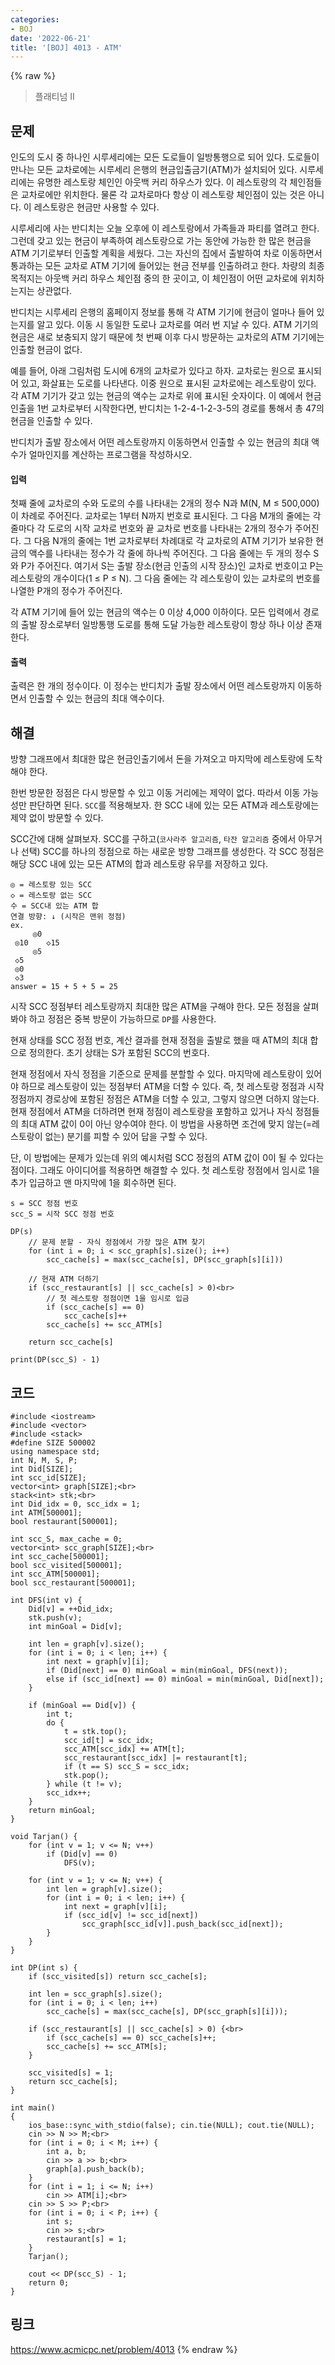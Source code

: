```yaml
---
categories:
- BOJ
date: '2022-06-21'
title: '[BOJ] 4013 - ATM'
---
```


{% raw %}
> 플래티넘 II<br>

## 문제
인도의 도시 중 하나인 시루세리에는 모든 도로들이 일방통행으로 되어 있다. 도로들이 만나는 모든 교차로에는 시루세리 은행의 현금입출금기(ATM)가 설치되어 있다. 시루세리에는 유명한 레스토랑 체인인 아웃백 커리 하우스가 있다. 이 레스토랑의 각 체인점들은 교차로에만 위치한다. 물론 각 교차로마다 항상 이 레스토랑 체인점이 있는 것은 아니다. 이 레스토랑은 현금만 사용할 수 있다.

시루세리에 사는 반디치는 오늘 오후에 이 레스토랑에서 가족들과 파티를 열려고 한다. 그런데 갖고 있는 현금이 부족하여 레스토랑으로 가는 동안에 가능한 한 많은 현금을 ATM 기기로부터 인출할 계획을 세웠다. 그는 자신의 집에서 출발하여 차로 이동하면서 통과하는 모든 교차로 ATM 기기에 들어있는 현금 전부를 인출하려고 한다. 차량의 최종 목적지는 아웃백 커리 하우스 체인점 중의 한 곳이고, 이 체인점이 어떤 교차로에 위치하는지는 상관없다.

반디치는 시루세리 은행의 홈페이지 정보를 통해 각 ATM 기기에 현금이 얼마나 들어 있는지를 알고 있다. 이동 시 동일한 도로나 교차로를 여러 번 지날 수 있다. ATM 기기의 현금은 새로 보충되지 않기 때문에 첫 번째 이후 다시 방문하는 교차로의 ATM 기기에는 인출할 현금이 없다.

예를 들어, 아래 그림처럼 도시에 6개의 교차로가 있다고 하자. 교차로는 원으로 표시되어 있고, 화살표는 도로를 나타낸다. 이중 원으로 표시된 교차로에는 레스토랑이 있다. 각 ATM 기기가 갖고 있는 현금의 액수는 교차로 위에 표시된 숫자이다. 이 예에서 현금 인출을 1번 교차로부터 시작한다면, 반디치는 1-2-4-1-2-3-5의 경로를 통해서 총 47의 현금을 인출할 수 있다.

반디치가 출발 장소에서 어떤 레스토랑까지 이동하면서 인출할 수 있는 현금의 최대 액수가 얼마인지를 계산하는 프로그램을 작성하시오.

#### 입력
첫째 줄에 교차로의 수와 도로의 수를 나타내는 2개의 정수 N과 M(N, M ≤ 500,000)이 차례로 주어진다. 교차로는 1부터 N까지 번호로 표시된다. 그 다음 M개의 줄에는 각 줄마다 각 도로의 시작 교차로 번호와 끝 교차로 번호를 나타내는 2개의 정수가 주어진다. 그 다음 N개의 줄에는 1번 교차로부터 차례대로 각 교차로의 ATM 기기가 보유한 현금의 액수를 나타내는 정수가 각 줄에 하나씩 주어진다. 그 다음 줄에는 두 개의 정수 S와 P가 주어진다. 여기서 S는 출발 장소(현금 인출의 시작 장소)인 교차로 번호이고 P는 레스토랑의 개수이다(1 ≤ P ≤ N). 그 다음 줄에는 각 레스토랑이 있는 교차로의 번호를 나열한 P개의 정수가 주어진다.

각 ATM 기기에 들어 있는 현금의 액수는 0 이상 4,000 이하이다. 모든 입력에서 경로의 출발 장소로부터 일방통행 도로를 통해 도달 가능한 레스토랑이 항상 하나 이상 존재한다.

#### 출력
출력은 한 개의 정수이다. 이 정수는 반디치가 출발 장소에서 어떤 레스토랑까지 이동하면서 인출할 수 있는 현금의 최대 액수이다.

## 해결
방향 그래프에서 최대한 많은 현금인출기에서 돈을 가져오고 마지막에 레스토랑에 도착해야 한다.

한번 방문한 정점은 다시 방문할 수 있고 이동 거리에는 제약이 없다. 따라서 이동 가능성만 판단하면 된다. `SCC`를 적용해보자. 한 SCC 내에 있는 모든 ATM과 레스토랑에는 제약 없이 방문할 수 있다.

SCC간에 대해 살펴보자. SCC를 구하고(`코사라주 알고리즘`, `타잔 알고리즘` 중에서 아무거나 선택) SCC를 하나의 정점으로 하는 새로운 방향 그래프를 생성한다. 각 SCC 정점은 해당 SCC 내에 있는 모든 ATM의 합과 레스토랑 유무를 저장하고 있다.
```
◎ = 레스토랑 있는 SCC
◇ = 레스토랑 없는 SCC
수 = SCC내 있는 ATM 합
연결 방향: ↓ (시작은 맨위 정점)
ex.
     ◎0
 ◎10    ◇15
     ◎5
 ◇5
 ◎0
 ◇3
answer = 15 + 5 + 5 = 25
```
시작 SCC 정점부터 레스토랑까지 최대한 많은 ATM을 구해야 한다. 모든 정점을 살펴봐야 하고 정점은 중복 방문이 가능하므로 `DP`를 사용한다.

현재 상태를 SCC 정점 번호, 계산 결과를 현재 정점을 출발로 했을 때 ATM의 최대 합으로 정의한다. 초기 상태는 S가 포함된 SCC의 번호다.

현재 정점에서 자식 정점을 기준으로 문제를 분할할 수 있다. 마지막에 레스토랑이 있어야 하므로 레스토랑이 있는 정점부터 ATM을 더할 수 있다. 즉, 첫 레스토랑 정점과 시작 정점까지 경로상에 포함된 정점은 ATM을 더할 수 있고, 그렇지 않으면 더하지 않는다. 현재 정점에서 ATM을 더하려면 현재 정점이 레스토랑을 포함하고 있거나 자식 정점들의 최대 ATM 값이 0이 아닌 양수여야 한다. 이 방법을 사용하면 조건에 맞지 않는(=레스토랑이 없는) 분기를 피할 수 있어 답을 구할 수 있다.

단, 이 방법에는 문제가 있는데 위의 예시처럼 SCC 정점의 ATM 값이 0이 될 수 있다는 점이다. 그래도 아이디어를 적용하면 해결할 수 있다. 첫 레스토랑 정점에서 임시로 1을 추가 입금하고 맨 마지막에 1을 회수하면 된다.
```
s = SCC 정점 번호
scc_S = 시작 SCC 정점 번호

DP(s)
	// 문제 분할 - 자식 정점에서 가장 많은 ATM 찾기
	for (int i = 0; i < scc_graph[s].size(); i++)
		scc_cache[s] = max(scc_cache[s], DP(scc_graph[s][i]))

	// 현재 ATM 더하기
	if (scc_restaurant[s] || scc_cache[s] > 0)<br>
		// 첫 레스토랑 정점이면 1을 임시로 입금
		if (scc_cache[s] == 0)
			scc_cache[s]++
		scc_cache[s] += scc_ATM[s]

	return scc_cache[s]

print(DP(scc_S) - 1)
```

## 코드
```
#include <iostream>
#include <vector>
#include <stack>
#define SIZE 500002
using namespace std;
int N, M, S, P;
int Did[SIZE];
int scc_id[SIZE];
vector<int> graph[SIZE];<br>
stack<int> stk;<br>
int Did_idx = 0, scc_idx = 1;
int ATM[500001];
bool restaurant[500001];

int scc_S, max_cache = 0;
vector<int> scc_graph[SIZE];<br>
int scc_cache[500001];
bool scc_visited[500001];
int scc_ATM[500001];
bool scc_restaurant[500001];

int DFS(int v) {
	Did[v] = ++Did_idx;
	stk.push(v);
	int minGoal = Did[v];

	int len = graph[v].size();
	for (int i = 0; i < len; i++) {
		int next = graph[v][i];
		if (Did[next] == 0) minGoal = min(minGoal, DFS(next));
		else if (scc_id[next] == 0) minGoal = min(minGoal, Did[next]);
	}

	if (minGoal == Did[v]) {
		int t;
		do {
			t = stk.top();
			scc_id[t] = scc_idx;
			scc_ATM[scc_idx] += ATM[t];
			scc_restaurant[scc_idx] |= restaurant[t];
			if (t == S) scc_S = scc_idx;
			stk.pop();
		} while (t != v);
		scc_idx++;
	}
	return minGoal;
}

void Tarjan() {
	for (int v = 1; v <= N; v++)
		if (Did[v] == 0)
			DFS(v);

	for (int v = 1; v <= N; v++) {
		int len = graph[v].size();
		for (int i = 0; i < len; i++) {
			int next = graph[v][i];
			if (scc_id[v] != scc_id[next])
				scc_graph[scc_id[v]].push_back(scc_id[next]);
		}
	}
}

int DP(int s) {
	if (scc_visited[s]) return scc_cache[s];

	int len = scc_graph[s].size();
	for (int i = 0; i < len; i++)
		scc_cache[s] = max(scc_cache[s], DP(scc_graph[s][i]));

	if (scc_restaurant[s] || scc_cache[s] > 0) {<br>
		if (scc_cache[s] == 0) scc_cache[s]++;
		scc_cache[s] += scc_ATM[s];
	}

	scc_visited[s] = 1;
	return scc_cache[s];
}

int main()
{
	ios_base::sync_with_stdio(false); cin.tie(NULL); cout.tie(NULL);
	cin >> N >> M;<br>
	for (int i = 0; i < M; i++) {
		int a, b;
		cin >> a >> b;<br>
		graph[a].push_back(b);
	}
	for (int i = 1; i <= N; i++)
		cin >> ATM[i];<br>
	cin >> S >> P;<br>
	for (int i = 0; i < P; i++) {
		int s;
		cin >> s;<br>
		restaurant[s] = 1;
	}
	Tarjan();

	cout << DP(scc_S) - 1;
	return 0;
}
```

## 링크
https://www.acmicpc.net/problem/4013
{% endraw %}